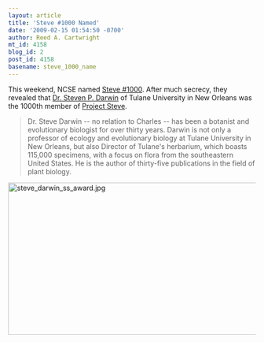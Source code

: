 ```yaml
---
layout: article
title: 'Steve #1000 Named'
date: '2009-02-15 01:54:50 -0700'
author: Reed A. Cartwright
mt_id: 4158
blog_id: 2
post_id: 4158
basename: steve_1000_name
---
```

This weekend, NCSE named [Steve #1000](http://ncseweb.org/news/2009/02/steve-darwin-is-steve-1000-004308).  After much secrecy, they revealed that [Dr. Steven P. Darwin](http://www.tulane.edu/~darwin/homepage.htm) of Tulane University in New Orleans was the 1000th member of [Project Steve](http://ncseweb.org/taking-action/project-steve-faq).

> Dr. Steve Darwin -- no relation to Charles -- has been a botanist and evolutionary biologist for over thirty years. Darwin is not only a professor of ecology and evolutionary biology at Tulane University in New Orleans, but also Director of Tulane's herbarium, which boasts 115,000 specimens, with a focus on flora from the southeastern United States. He is the author of thirty-five publications in the field of plant biology.


<img src="/PT/uploads/2009/steve_darwin_ss_award.jpg" alt="steve_darwin_ss_award.jpg" width="600" height="309" />
